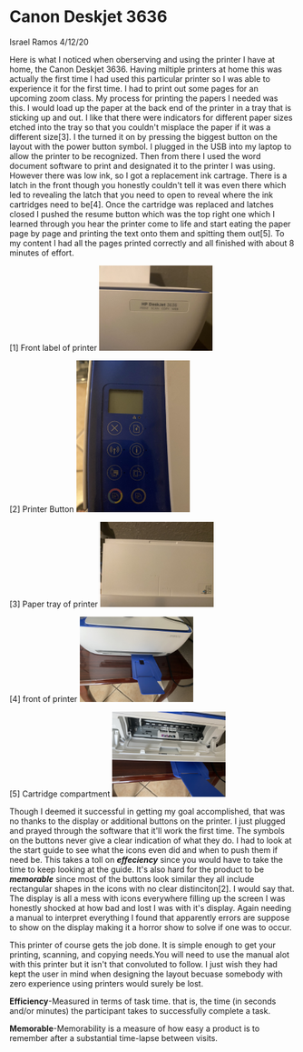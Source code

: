 # Canon Deskjet 3636

Israel Ramos
4/12/20

Here is what I noticed when oberserving and using the printer I have at home, the Canon Deskjet 3636. Having miltiple printers at home this was actually the first time I had used this particular printer so I was able to experience it for the first time. I had to print out some pages for an upcoming zoom class. My process for printing the papers I needed was this. I would load up the paper at the back end of the printer in a tray that is sticking up and out. I like that there were indicators for different paper sizes etched into the tray so that you couldn't misplace the paper if it was a different size[3]. I the turned it on by pressing the biggest button on the layout with the power button symbol. I plugged in the USB into my laptop to allow the printer to be recognized. Then from there I used the word document software to print and designated it to the printer I was using. However there was low ink, so I got a replacement ink cartrage. There is a latch in the front though you honestly couldn't tell it was even there which led to revealing the latch that you need to open to reveal where the ink cartridges need to be[4]. Once the cartridge was replaced and  latches closed I pushed the resume button which was the top right one which I learned through you hear the printer come to life and start eating the paper page by page and printing the text onto them and spitting them out[5]. To my content I had all the pages printed correctly and all finished with about 8 minutes of effort.

[1] Front label of printer
<img src = "../assets/printLabel.jpg" alt = "Print Label" width = "200"   />

[2] Printer Button
<img src = "../assets/printButtons.jpg" alt = "Print Buttons" width = "200"/>

[3] Paper tray of printer
<img src = "../assets/printTray.jpg" alt = "printTray" width = "200"/>

[4] front of printer
<img src = "../assets/printFront.jpg" alt = "printFront" width = "200"   />

[5] Cartridge compartment
<img src = "../assets/printInside.jpg" alt = "printInside" width = "200"/>




Though I deemed it successful in getting my goal accomplished, that was no thanks to the display or additional buttons on the printer. I just plugged and prayed through the software that it'll work the first time. The symbols on the buttons never give a clear indication of what they do. I had to look at the start guide to see what the icons even did and when to push them if need be. This takes a toll on ***effeciency*** since you would have to take the time to keep looking at the guide. It's also hard for the product to be ***memorable*** since most of the buttons look similar they all include rectangular shapes in the icons with no clear distinciton[2]. I would say that. The display is all a mess with icons everywhere filling up the screen I was honestly shocked at how bad and lost I was with it's display. Again needing a manual to interpret everything I found that apparently errors are suppose to show on the display making it a horror show to solve if one was to occur. 

This printer of course gets the job done. It is simple enough to get your printing, scanning, and copying needs.You will need to use the manual alot with this printer but it isn't that convoluted to follow. I just wish they had kept the user in mind when designing the layout becuase somebody with zero experience using printers would surely be lost. 


**Efficiency**-Measured in terms of task time. that is, the time (in seconds and/or minutes) the participant takes to successfully complete a task.

**Memorable**-Memorability is a measure of how easy a product is to remember after a substantial time-lapse between visits.



